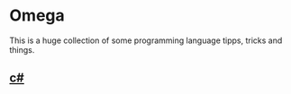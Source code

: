 # Omega

This is a huge collection of some programming language tipps, tricks and things.

## [c#](c_sharp/README.md)
